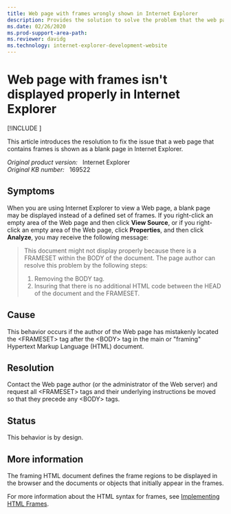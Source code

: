 ```yaml
---
title: Web page with frames wrongly shown in Internet Explorer
description: Provides the solution to solve the problem that the web page that has frames is not displayed correctly in Internet Explorer.
ms.date: 02/26/2020
ms.prod-support-area-path: 
ms.reviewer: davidg
ms.technology: internet-explorer-development-website
---
```

# Web page with frames isn't displayed properly in Internet Explorer

[!INCLUDE [](../includes/browsers-important.md)]

This article introduces the resolution to fix the issue that a web page that contains frames is shown as a blank page in Internet Explorer.

_Original product version:_ &nbsp; Internet Explorer  
_Original KB number:_ &nbsp; 169522

## Symptoms

When you are using Internet Explorer to view a Web page, a blank page may be displayed instead of a defined set of frames. If you right-click an empty area of the Web page and then click **View Source**, or if you right-click an empty area of the Web page, click **Properties**, and then click **Analyze**, you may receive the following message:

> This document might not display properly because there is a FRAMESET within the BODY of the document. The page author can resolve this problem by the following steps:
>
> 1. Removing the BODY tag.
> 2. Insuring that there is no additional HTML code between the HEAD of the document and the FRAMESET.

## Cause

This behavior occurs if the author of the Web page has mistakenly located the \<FRAMESET> tag after the \<BODY> tag in the main or "framing" Hypertext Markup Language (HTML) document.

## Resolution

Contact the Web page author (or the administrator of the Web server) and request all \<FRAMESET> tags and their underlying instructions be moved so that they precede any \<BODY> tags.

## Status

This behavior is by design.

## More information

The framing HTML document defines the frame regions to be displayed in the browser and the documents or objects that initially appear in the frames.

For more information about the HTML syntax for frames, see [Implementing HTML Frames](https://www.w3.org/TR/wd-frames-970331.html).
